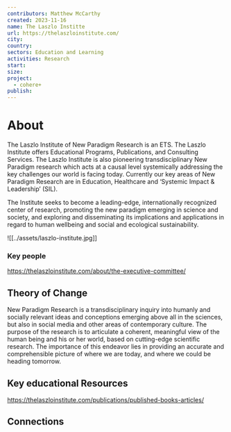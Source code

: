 ```yaml
---
contributors: Matthew McCarthy
created: 2023-11-16
name: The Laszlo Institte
url: https://thelaszloinstitute.com/
city: 
country: 
sectors: Education and Learning
activities: Research
start: 
size: 
project:
  - cohere+
publish:
---
```


# About 

The Laszlo Institute of New Paradigm Research is an ETS. The Laszlo Institute offers Educational Programs, Publications, and Consulting Services. The Laszlo Institute is also pioneering transdisciplinary New Paradigm research which acts at a causal level systemically addressing the key challenges our world is facing today. Currently our key areas of New Paradigm Research are in Education, Healthcare and ‘Systemic Impact & Leadership’ (SIL).

The Institute seeks to become a leading-edge, internationally recognized center of research, promoting the new paradigm emerging in science and society, and exploring and disseminating its implications and applications in regard to human wellbeing and social and ecological sustainability.


![[../assets/laszlo-institute.jpg]]
### Key people 

https://thelaszloinstitute.com/about/the-executive-committee/
## Theory of Change 

New Paradigm Research is a transdisciplinary inquiry into humanly and socially relevant ideas and conceptions emerging above all in the sciences, but also in social media and other areas of contemporary culture. The purpose of the research is to articulate a coherent, meaningful view of the human being and his or her world, based on cutting-edge scientific research. The importance of this endeavor lies in providing an accurate and comprehensible picture of where we are today, and where we could be heading tomorrow.
## Key educational Resources 

https://thelaszloinstitute.com/publications/published-books-articles/
## Connections 


